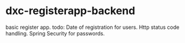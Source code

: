 # dxc-registerapp-backend
basic register app.
todo:
Date of registration for users.
Http status code handling.
Spring Security for passwords.